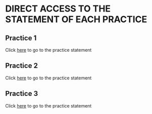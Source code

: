 # DIRECT ACCESS TO THE STATEMENT OF EACH PRACTICE

## Practice 1

Click [here](Practice1/gii_srsi_p1_usuarios_2324.pdf) to go to the practice statement

## Practice 2

Click [here](Practice2/gii_srsi_p2_2324.pdf) to go to the practice statement

## Practice 3

Click [here](Practice2/gii_srsi_p2_2324.pdf) to go to the practice statement
